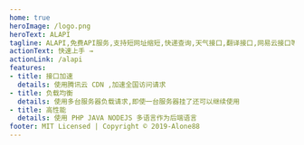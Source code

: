 ```yaml
---
home: true
heroImage: /logo.png
heroText: ALAPI
tagline: ALAPI,免费API服务,支持短网址缩短,快递查询,天气接口,翻译接口,网易云接口等...
actionText: 快速上手 →
actionLink: /alapi
features:
- title: 接口加速
  details: 使用腾讯云 CDN ,加速全国访问请求
- title: 负载均衡
  details: 使用多台服务器负载请求,即使一台服务器挂了还可以继续使用
- title: 高性能
  details: 使用 PHP JAVA NODEJS 多语言作为后端语言
footer: MIT Licensed | Copyright © 2019-Alone88
---
```


